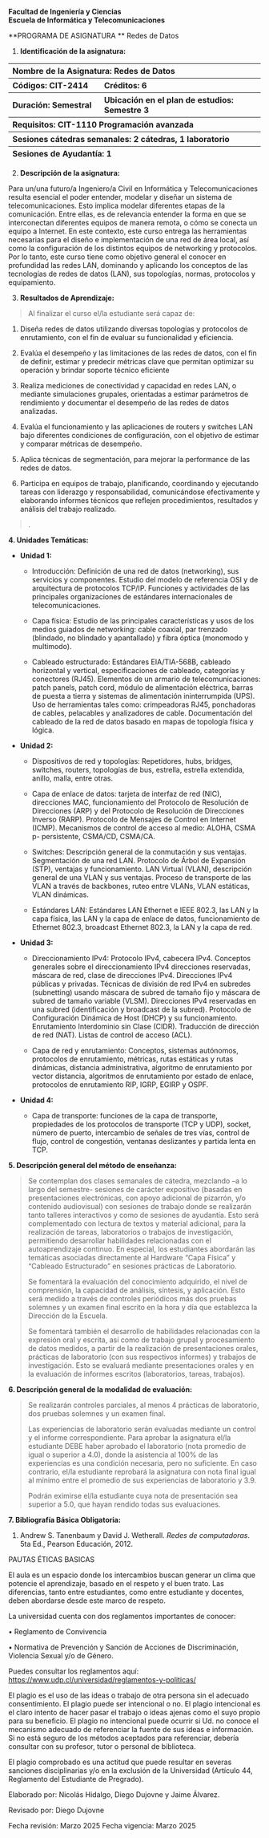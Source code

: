 **Facultad de Ingeniería y Ciencias  
Escuela de Informática y Telecomunicaciones**

**PROGRAMA DE ASIGNATURA  **
Redes de Datos

1.  **Identificación de la asignatura:**

<table>
<colgroup>
<col style="width: 36%" />
<col style="width: 63%" />
</colgroup>
<thead>
<tr>
<th colspan="2" style="text-align: left;">Nombre de la Asignatura: Redes
de Datos</th>
</tr>
<tr>
<th style="text-align: left;">Códigos: CIT-2414</th>
<th style="text-align: left;">Créditos: 6</th>
</tr>
<tr>
<th style="text-align: left;">Duración: Semestral</th>
<th style="text-align: left;">Ubicación en el plan de estudios: Semestre
3</th>
</tr>
<tr>
<th colspan="2" style="text-align: left;">Requisitos: CIT-1110
Programación avanzada</th>
</tr>
<tr>
<th colspan="2" style="text-align: left;">Sesiones cátedras semanales: 2
cátedras, 1 laboratorio</th>
</tr>
<tr>
<th colspan="2" style="text-align: left;">Sesiones de Ayudantía: 1</th>
</tr>
</thead>
<tbody>
</tbody>
</table>

2.  **Descripción de la asignatura:**

Para un/una futuro/a Ingeniero/a Civil en Informática y
Telecomunicaciones resulta esencial el poder entender, modelar y diseñar
un sistema de telecomunicaciones. Esto implica modelar diferentes etapas
de la comunicación. Entre ellas, es de relevancia entender la forma en
que se interconectan diferentes equipos de manera remota, o cómo se
conecta un equipo a Internet. En este contexto, este curso entrega las
herramientas necesarias para el diseño e implementación de una red de
área local, así como la configuración de los distintos equipos de
networking y protocolos. Por lo tanto, este curso tiene como objetivo
general el conocer en profundidad las redes LAN, dominando y aplicando
los conceptos de las tecnologías de redes de datos (LAN), sus
topologías, normas, protocolos y equipamiento.

3.  **Resultados de Aprendizaje:**

> Al finalizar el curso el/la estudiante será capaz de:

1.  Diseña redes de datos utilizando diversas topologías y protocolos de
    enrutamiento, con el fin de evaluar su funcionalidad y eficiencia.

2.  Evalúa el desempeño y las limitaciones de las redes de datos, con el
    fin de definir, estimar y predecir métricas clave que permitan
    optimizar su operación y brindar soporte técnico eficiente

3.  Realiza mediciones de conectividad y capacidad en redes LAN, o
    mediante simulaciones grupales, orientadas a estimar parámetros de
    rendimiento y documentar el desempeño de las redes de datos
    analizadas.

4.  Evalúa el funcionamiento y las aplicaciones de routers y switches
    LAN bajo diferentes condiciones de configuración, con el objetivo de
    estimar y comparar métricas de desempeño.

5.  Aplica técnicas de segmentación, para mejorar la performance de las
    redes de datos.

6.  Participa en equipos de trabajo, planificando, coordinando y
    ejecutando tareas con liderazgo y responsabilidad, comunicándose
    efectivamente y elaborando informes técnicos que reflejen
    procedimientos, resultados y análisis del trabajo realizado.

> .

**4. Unidades Temáticas:**

- **Unidad 1:**

  - Introducción: Definición de una red de datos (networking), sus
    servicios y componentes. Estudio del modelo de referencia OSI y de
    arquitectura de protocolos TCP/IP. Funciones y actividades de las
    principales organizaciones de estándares internacionales de
    telecomunicaciones.

  - Capa física: Estudio de las principales características y usos de
    los medios guiados de networking: cable coaxial, par trenzado
    (blindado, no blindado y apantallado) y fibra óptica (monomodo y
    multimodo).

  - Cableado estructurado: Estándares EIA/TIA-568B, cableado horizontal
    y vertical, especificaciones de cableado, categorías y conectores
    (RJ45). Elementos de un armario de telecomunicaciones: patch panels,
    patch cord, módulo de alimentación eléctrica, barras de puesta a
    tierra y sistemas de alimentación ininterrumpida (UPS). Uso de
    herramientas tales como: crimpeadoras RJ45, ponchadoras de cables,
    pelacables y analizadores de cable. Documentación del cableado de la
    red de datos basado en mapas de topología física y lógica.

- **Unidad 2:**

  - Dispositivos de red y topologías: Repetidores, hubs, bridges,
    switches, routers, topologías de bus, estrella, estrella extendida,
    anillo, malla, entre otras.

  - Capa de enlace de datos: tarjeta de interfaz de red (NIC),
    direcciones MAC, funcionamiento del Protocolo de Resolución de
    Direcciones (ARP) y del Protocolo de Resolución de Direcciones
    Inverso (RARP). Protocolo de Mensajes de Control en Internet (ICMP).
    Mecanismos de control de acceso al medio: ALOHA, CSMA p-
    persistente, CSMA/CD, CSMA/CA.

  - Switches: Descripción general de la conmutación y sus ventajas.
    Segmentación de una red LAN. Protocolo de Árbol de Expansión (STP),
    ventajas y funcionamiento. LAN Virtual (VLAN), descripción general
    de una VLAN y sus ventajas. Proceso de transporte de las VLAN a
    través de backbones, ruteo entre VLANs, VLAN estáticas, VLAN
    dinámicas.

  - Estándares LAN: Estándares LAN Ethernet e IEEE 802.3, las LAN y la
    capa física, las LAN y la capa de enlace de datos, funcionamiento de
    Ethernet 802.3, broadcast Ethernet 802.3, la LAN y la capa de red.

- **Unidad 3:**

  - Direccionamiento IPv4: Protocolo IPv4, cabecera IPv4. Conceptos
    generales sobre el direccionamiento IPv4 direcciones reservadas,
    máscara de red, clase de direcciones IPv4. Direcciones IPv4 públicas
    y privadas. Técnicas de división de red IPv4 en subredes
    (subnetting) usando máscara de subred de tamaño fijo y máscara de
    subred de tamaño variable (VLSM). Direcciones IPv4 reservadas en una
    subred (identificación y broadcast de la subred). Protocolo de
    Configuración Dinámica de Host (DHCP) y su funcionamiento.
    Enrutamiento Interdominio sin Clase (CIDR). Traducción de dirección
    de red (NAT). Listas de control de acceso (ACL).

  - Capa de red y enrutamiento: Conceptos, sistemas autónomos,
    protocolos de enrutamiento, métricas, rutas estáticas y rutas
    dinámicas, distancia administrativa, algoritmo de enrutamiento por
    vector distancia, algoritmos de enrutamiento por estado de enlace,
    protocolos de enrutamiento RIP, IGRP, EGIRP y OSPF.

- **Unidad 4:**

  - Capa de transporte: funciones de la capa de transporte, propiedades
    de los protocolos de transporte (TCP y UDP), socket, número de
    puerto, intercambio de señales de tres vías, control de flujo,
    control de congestión, ventanas deslizantes y partida lenta en TCP.

**5. Descripción general del método de enseñanza:**

> Se contemplan dos clases semanales de cátedra, mezclando –a lo largo
> del semestre- sesiones de carácter expositivo (basadas en
> presentaciones electrónicas, con apoyo adicional de pizarrón, y/o
> contenido audiovisual) con sesiones de trabajo donde se realizarán
> tanto talleres interactivos y como de sesiones de ayudantía. Esto será
> complementado con lectura de textos y material adicional, para la
> realización de tareas, laboratorios o trabajos de investigación,
> permitiendo desarrollar habilidades relacionadas con el
> autoaprendizaje continuo. En especial, los estudiantes abordarán las
> temáticas asociadas directamente al Hardware “Capa Física” y “Cableado
> Estructurado” en sesiones prácticas de Laboratorio.
>
> Se fomentará la evaluación del conocimiento adquirido, el nivel de
> comprensión, la capacidad de análisis, síntesis, y aplicación. Esto
> será medido a través de controles periódicos más dos pruebas solemnes
> y un examen final escrito en la hora y día que establezca la Dirección
> de la Escuela.
>
> Se fomentará también el desarrollo de habilidades relacionadas con la
> expresión oral y escrita, así como de trabajo grupal y procesamiento
> de datos medidos, a partir de la realización de presentaciones orales,
> prácticas de laboratorio (con sus respectivos informes) y trabajos de
> investigación. Esto se evaluará mediante presentaciones orales y en la
> evaluación de informes escritos (laboratorios, tareas, trabajos).

**6. Descripción general de la modalidad de evaluación:**

> Se realizarán controles parciales, al menos 4 prácticas de
> laboratorio, dos pruebas solemnes y un examen final.
>
> Las experiencias de laboratorio serán evaluadas mediante un control y
> el informe correspondiente. Para aprobar la asignatura el/la
> estudiante DEBE haber aprobado el laboratorio (nota promedio de igual
> o superior a 4.0), donde la asistencia al 100% de las experiencias es
> una condición necesaria, pero no suficiente. En caso contrario, el/la
> estudiante reprobará la asignatura con nota final igual al mínimo
> entre el promedio de sus experiencias de laboratorio y 3.9.
>
> Podrán eximirse el/la estudiante cuya nota de presentación sea
> superior a 5.0, que hayan rendido todas sus evaluaciones.

**7. Bibliografía Básica Obligatoria:**

1.  Andrew S. Tanenbaum y David J. Wetherall. *Redes de computadoras*.
    5ta Ed., Pearson Educación, 2012.

PAUTAS ÉTICAS BASICAS

El aula es un espacio donde los intercambios buscan generar un clima que
potencie el aprendizaje, basado en el respeto y el buen trato. Las
diferencias, tanto entre estudiantes, como entre estudiante y docentes,
deben abordarse desde este marco de respeto.

La universidad cuenta con dos reglamentos importantes de conocer:

• Reglamento de Convivencia

• Normativa de Prevención y Sanción de Acciones de Discriminación,
Violencia Sexual y/o de Género.

Puedes consultar los reglamentos aquí:
https://www.udp.cl/universidad/reglamentos-y-politicas/

El plagio es el uso de las ideas o trabajo de otra persona sin el
adecuado consentimiento. El plagio puede ser intencional o no. El plagio
intencional es el claro intento de hacer pasar el trabajo o ideas ajenas
como el suyo propio para su beneficio. El plagio no intencional puede
ocurrir si Ud. no conoce el mecanismo adecuado de referenciar la fuente
de sus ideas e información. Si no está seguro de los métodos aceptados
para referenciar, debería consultar con su profesor, tutor o personal de
biblioteca.

El plagio comprobado es una actitud que puede resultar en severas
sanciones disciplinarias y/o en la exclusión de la Universidad (Artículo
44, Reglamento del Estudiante de Pregrado).

Elaborado por: Nicolás Hidalgo, Diego Dujovne y Jaime Álvarez.

Revisado por: Diego Dujovne

Fecha revisión: Marzo 2025 Fecha vigencia: Marzo 2025
